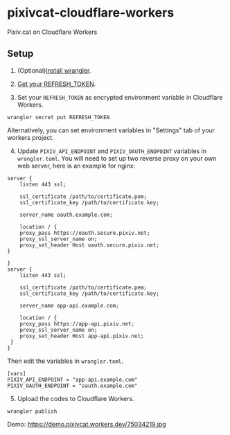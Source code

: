 # pixivcat-cloudflare-workers
Pixiv.cat on Cloudflare Workers

## Setup
1. (Optional)[Install wrangler](https://github.com/cloudflare/wrangler).

2. [Get your REFRESH_TOKEN](https://gist.github.com/upbit/6edda27cb1644e94183291109b8a5fde).

3. Set your `REFRESH_TOKEN` as encrypted environment variable in Cloudflare Workers.
```
wrangler secret put REFRESH_TOKEN
```
Alternatively, you can set environment variables in "Settings" tab of your workers project.

4. Update `PIXIV_API_ENDPOINT` and `PIXIV_OAUTH_ENDPOINT` variables in `wrangler.toml`.
You will need to set up two reverse proxy on your own web server, here is an example for nginx:
```
server {
    listen 443 ssl;

    ssl_certificate /path/to/certificate.pem;
    ssl_certificate_key /path/to/certificate.key;

    server_name oauth.example.com;

    location / {
    proxy_pass https://oauth.secure.pixiv.net;
    proxy_ssl_server_name on;
    proxy_set_header Host oauth.secure.pixiv.net;
}

}
server {
    listen 443 ssl;

    ssl_certificate /path/to/certificate.pem;
    ssl_certificate_key /path/to/certificate.key;

    server_name app-api.example.com;

    location / {
    proxy_pass https://app-api.pixiv.net;
    proxy_ssl_server_name on;
    proxy_set_header Host app-api.pixiv.net;
 }
}
```
Then edit the variables in `wrangler.toml`.
```
[vars]
PIXIV_API_ENDPOINT = "app-api.example.com"
PIXIV_OAUTH_ENDPOINT = "oauth.example.com"
```

5. Upload the codes to Cloudflare Workers.
```
wrangler publish
```

Demo: https://demo.pixivcat.workers.dev/75034219.jpg
